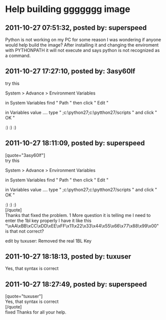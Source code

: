 # Help building ggggggg image

## 2011-10-27 07:51:32, posted by: superspeed

Python is not working on my PC for some reason I was wondering if anyone would help build the image? After installing it and changing the enviroment with PYTHONPATH it will not execute and says python is not recognized as a command.

## 2011-10-27 17:27:10, posted by: 3asy60lf

try this  
   
 System > Advance > Environment Variables   
   
 in System Variables find " Path " then click " Edit "  
   
 in Variables value .... type " ;c:\python27;c:\pytthon27/scripts " and click " OK "  
   
 :) :) :)

## 2011-10-27 18:11:09, posted by: superspeed

[quote="3asy60lf"]  
 try this  
   
 System > Advance > Environment Variables   
   
 in System Variables find " Path " then click " Edit "  
   
 in Variables value .... type " ;c:\python27;c:\pytthon27/scripts " and click " OK "  
   
 :) :) :)  
 [/quote]  
 Thanks that fixed the problem. 1 More question it is telling me I need to enter the 1bl key properly I have it like this "\xAA\xBB\xCC\xDD\xEE\xFF\x11\x22\x33\x44\x55\x66\x77\x88\x99\x00" is that not correct?  
   
 edit by tuxuser: Removed the real 1BL Key

## 2011-10-27 18:18:13, posted by: tuxuser

Yes, that syntax is correct

## 2011-10-27 18:27:49, posted by: superspeed

[quote="tuxuser"]  
 Yes, that syntax is correct  
 [/quote]   
 fixed Thanks for all your help.